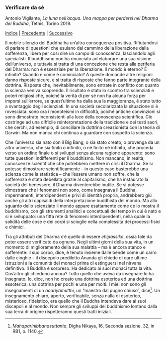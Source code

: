 <link rel="stylesheet" href="../assets/style.css">

### Verificare da sé

Antonio Vigilante, _La luna nell’acqua. Una mappa per perdersi nel Dharma del Buddha_, Tethis, Torino 2019.

[Indice](index.md) | [Precedente](il-silenzio.md) | [Successivo](felicita.md)

Il nobile silenzio del Buddha ha un’altra conseguenza positiva. Rifiutandosi di parlare di questioni che esulano dal cammino della liberazione dalla sofferenza, libera per così dire un campo di conoscenza, lasciandolo agli specialisti. Il buddhismo non ha rinunciato ad elaborare una sua visione dell’universo, e tuttavia si tratta di una concezione che resta alla periferia del Dharma: non è essenziale per la liberazione. Il mondo è eterno? È infinito? Quando e come è cominciato? A queste domande altre religioni danno risposte sicure, e si tratta di risposte che fanno parte integrante della dottrina. Risposte che, inevitabilmente, sono entrate in conflitto con quanto la scienza veniva scoprendo. Il risultato è stato lo scontro tra scienziati e poteri religiosi che, poiché la verità di per sé non ha alcuna forza per imporsi sull’errore, se quest’ultimo ha dalla sua la maggioranza, è stato tutto a svantaggio degli scienziati. In una società secolarizzata la situazione si è rovesciata: sono ora i monoteismi in difficoltà, poiché antiche convinzioni si sono dimostrate inconsistenti alla luce della conoscenza scientifica. Ciò costringe ad una difficile reinterpretazione della tradizione e dei testi sacri, che cerchi, ad esempio, di conciliare la dottrina creazionista con la teoria di Darwin. Ma non manca chi continua a guardare con sospetto la scienza.

Che l’universo sia nato con il Big Bang, o sia stato creato, o provenga da un altro universo, che sia finito o infinito, o né finito né infinito, che proceda verso un ordine finale o si sviluppi senza alcuna ragione apparente: sono tutte questioni indifferenti per il buddhismo. Non mancano, in realtà, conoscenze scientifiche che potrebbero mettere in crisi il Dharma. Se si potesse dimostrare scientificamente – in questo caso basterebbe una scienza come la statistica – che l’essere umano non soffre, che la sofferenza è stata debellata grazie al capitalismo, che ha instaurato la società del benessere, il Dharma diventerebbe inutile. Se si potesse dimostrare che i fenomeni non sono, come insegnava il Buddha, impermanenti, interdipendenti e privi di identità propria, andrebbero giù anche gli altri capisaldi della interpretazione buddhista del mondo. Ma allo sguardo dello scienziato il mondo appare esattamente come ce lo mostra il buddhismo, con gli strumenti analitici e concettuali del tempo in cui è nato e si è sviluppato: una fitta rete di fenomeni interdipendenti, nella quale la solidità delle cose e dei corpi si scioglie nella complessità dei processi fisici e chimici. 

Tra gli attributi del Dharma c’è quello di essere _ehipassiko_, ossia tale da poter essere verificato da ognuno. Negli ultimi giorni della sua vita, in un momento di miglioramento della sua malattia – ma è ancora stanco e sofferente: il suo corpo, dice, è tenuto insieme dalle bende come un carro dalle cinghie – il discepolo prediletto Ananda gli chiede di dare ultime istruzioni alla comunità dei monaci prima di estinguersi nel nirvana definitivo. Il Buddha è sorpreso. Ha dedicato ai suoi monaci tutta la vita. Cos’altro gli chiedono ancora? Tutto quello che aveva da insegnare lo ha insegnato. Io, dice, non ho creato una dottrina esoterica ed una dottrina essoterica, una dottrina per pochi e una per molti. I miei non sono gli insegnamenti di un _acariyamutthi_, un “maestro dal pugno chiuso”, dice[^23]. Un insegnamento chiaro, aperto, verificabile, senza nulla di esoterico, misterioso, fideistico, era quello che il Buddha intendeva dare ai suoi discepoli e al mondo. Non sempre gli sviluppi del buddhismo lontano dalla sua terra di origine rispetteranno questi tratti iniziali.

[^23]: _Mahaparinibbanasuttanta_, Digha Nikaya, 16, Seconda sezione, 32, in RB1, p. 1140.
